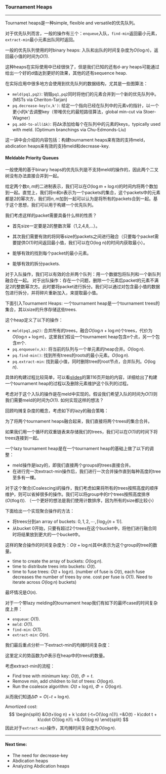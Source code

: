 ### Tournament Heaps

---

Tournamet heaps是一种simple, flexible and versatile的优先队列。

对于优先队列而言，一般的操作有三个：`enqueue`入队，`find-min`返回最小元素，`extract-min`最小元素出队同时返回。

一般的优先队列使用的时binary heaps: 入队和出队的时间复杂度为$O(\log n)$，返回最小值的时间为$O(1)$. 

这种heaps在实际使用中已经很快了，但是我们已知的还有d-ary heaps可能通过给出一个好的d值达到更好的效果，其他的还有sequence heap.

在实际应用中很多地方会使用到优先队列的数据结构，尤其是一些图算法：

- `meld(pq1,pq2)`: 销毁`pq1,pq2`同时将他们的元素合并到一个新的优先队列中。(MSTs via Cheriton-Tarjan)
- `pq.decrease-key(v,k')`: 给定一个指向已经在队列中的元素v的指针，以一个更小的k'去调整key（带堆优化的最短路径算法，global min-cut via Stoer-Wagner）
- `pq.add-to-all(Δk)`: 将Δk添加给每个在队列中的元素的keys，typically used with meld. (Optimum branchings via Chu-Edmonds-Liu)

这一讲中会介绍的内容包括：构建tournament heaps来有效的支持meld，abdication heaps来有效的支持meld和decrease-key. 

#### Meldable Priority Queues

一般使用的基于binary heaps的优先队列是不支持meld的操作的，因此两个二叉树没有办法直接合并到一起。

给定两个数$n,m$的二进制表示，我们可以在$O(\log m + \log n)$的时间内将两个数加到一起。直觉上，我们将$m$和$n$表示为一个packets的集合，这个packets中的元素都是2的幂次方，我们将$n,m$加到一起可以认为是将所有的packets合到一起。基于这个思想，我们可以用于构建一个优先队列。

我们考虑这样的packet需要具备什么样的性质？

- 首先size一定要是2的整数次幂（1,2,4,8,...）。

- 其次我们需要有效的将同等size的packets之间进行融合（只要每个packet需要提供O(1)时间返回最小值，我们可以在O(log n)的时间内获取最小）。
- 能够有效的找到每个packet的最小元素。
- 能够有效的拆分packets.

对于入队操作，我们可以有效的合并两个队列：用一个数据包将队列和一个新队列融合在一起。
对于出队操作：存在一个问题，删除一个元素后packet的元素不满足2的整数幂次方。此时要将packet进行拆分。我们可以通过对包含最小值的数据包进行拆分，并将碎片重新加入，来提取最小值。

下面引入Tournament Heaps: 一个tournament heap是一个tournament trees的集合，其以size的升序存储这些trees.

这个heap定义了以下的操作：

- `meld(pq1,pq2)`: 合并所有的trees，融合$O(\log n + \log m)$个trees，代价为$O(\log n + \log m)$，这里我们假设一个tournament heap包含$n$个点，另一个包含$m$个.
- `pq.enqueue(v,k)`: 将当前的队列与一个单元素的heap合并。$O(\log n)$.
- `pq.find-min()`: 找到所有trees的roots的最小元素。$O(\log n)$. 
- `pq.extract-min`: 找到最小值，同时删除tree的root节点，合并队列。$O(\log n)$. 

具体的构建过程比较简单，可以看[slides](http://web.stanford.edu/class/cs166/lectures/09/Slides09.pdf)的第116页开始的内容，详细给出了构建一个tournament heap的过程以及删除元素维护这个队列的过程。

考虑对于这个入队的操作是在meld中实现的。假设我们希望入队的时间为$O(1)$则我们需要meld的时间为$O(1)$. 如何实现这样的想法？

回顾均摊复杂度的概念，考虑如下的lazy的融合策略：

为了将两个tournament heaps融合起来，我们直接将两个trees的集合合并。

如果我们用一个循环的双重链表来存储我们的trees，我们可以在$O(1)$的时间下将trees连接到一起。

一个lazy tournament heap是在一个tournament heap的基础上做了以下的调整：

- meld操作是lazy的，即我们直接两个groups的trees直接合并。
- 在进行完一次extract-min操作后，我们进行一次合并操作直到每种高度的tree至多有一棵。

对于这个聚合(Coalescing)的操作，我们考虑如果将所有的trees按照高度的顺序维护，则可以省掉很多的操作。我们可以将group中的$t$个trees按照高度排序($O(t\log t)$). （一个更好的想法是我们使用计数排序，因为所有的size都比较小）

下面给出一个实现聚合操作的方法：

- 将trees分到an array of buckets: $0,1,2,\cdots,\lceil \log_2(n+1)\rceil$.
- 从bucket 0开始，只要有超过2个trees在这个bucket中，将他们进行融合同时将结果放到更大的一个bucket中。

这样的聚合操作的时间复杂度为：$O(t+\log n)$其中t表示为这个group的tree的数量。

- time to create the array of buckets: $O(\log n)$.
- time to distribute trees into buckets: $O(t)$. 
- time to fuse trees: $O(t+\log n)$. (number of fuse is $O(t)$, each fuse decreases the number of trees by one. cost per fuse is $O(1)$. Need to iterate across $O(\log  n)$ buckets) 

最坏情况是$O(n)$. 

对于一个带lazy melding的tournament heap我们有如下的最坏case的时间复杂度上界：

- `enqueue`: $O(1)$.
- `meld`: $O(1)$. 
- `find-min`: $O(1)$.
- `extract-min`: $O(n)$.

我们最后重点分析一下extract-min的均摊时间复杂度：

这里定义的势函数为$\Phi$表示在heap中的trees的数量。

考虑extract-min的流程：

- Find tree with minimum key: $O(t)$, $\Phi=t$.
- Remove min, add children to list of trees: $O(\log n)$. 
- Run the coalesce algorithm: $O(t+\log n)$, $\Phi=O(\log n)$. 

从而我们知道$\Delta\Phi=O(-t+\log n)$. 

Amortized cost:
$$
\begin{split}
&O(t+\log n) + k \cdot (-t+O(\log n))\\
=&O(t) - k\cdot t + k\cdot O(\log n)\\
=& O(\log n)
\end{split}
$$
因此对于`extract-min`操作，其均摊时间复杂度为$O(\log n)$. 

---

#### Next time:

- The need for decrease-key 
- Abdication heaps
- Analyzing Abdication heaps
